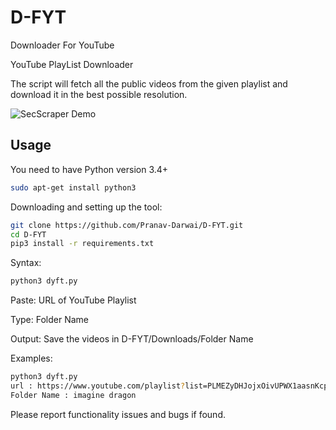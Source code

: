 # D-FYT
Downloader For YouTube


YouTube PlayList Downloader

The script will fetch all the public videos from the given playlist and download it in the best possible resolution.

![SecScraper Demo](secscraper.gif)

## Usage

You need to have Python version 3.4+

```bash
sudo apt-get install python3
```
Downloading and setting up the tool:

```bash
git clone https://github.com/Pranav-Darwai/D-FYT.git
cd D-FYT
pip3 install -r requirements.txt
```

Syntax: 
```bash
python3 dyft.py
```
Paste: URL of YouTube Playlist

Type: Folder Name

Output: Save the videos in D-FYT/Downloads/Folder Name

Examples: 
```bash
python3 dyft.py
url : https://www.youtube.com/playlist?list=PLMEZyDHJojxOivUPWX1aasnKcpau8WZfP
Folder Name : imagine dragon
```
Please report functionality issues and bugs if found.
